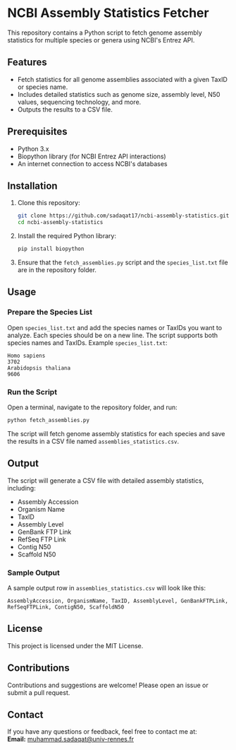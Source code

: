 
# NCBI Assembly Statistics Fetcher

This repository contains a Python script to fetch genome assembly statistics for multiple species or genera using NCBI's Entrez API.

## Features

- Fetch statistics for all genome assemblies associated with a given TaxID or species name.
- Includes detailed statistics such as genome size, assembly level, N50 values, sequencing technology, and more.
- Outputs the results to a CSV file.

## Prerequisites

- Python 3.x
- Biopython library (for NCBI Entrez API interactions)
- An internet connection to access NCBI's databases

## Installation

1. Clone this repository:

   ```bash
   git clone https://github.com/sadaqat17/ncbi-assembly-statistics.git
   cd ncbi-assembly-statistics
   ```

2. Install the required Python library:

   ```bash
   pip install biopython
   ```

3. Ensure that the `fetch_assemblies.py` script and the `species_list.txt` file are in the repository folder.

## Usage

### Prepare the Species List

Open `species_list.txt` and add the species names or TaxIDs you want to analyze. Each species should be on a new line. The script supports both species names and TaxIDs. Example `species_list.txt`:

```
Homo sapiens
3702
Arabidopsis thaliana
9606
```

### Run the Script

Open a terminal, navigate to the repository folder, and run:

```bash
python fetch_assemblies.py
```

The script will fetch genome assembly statistics for each species and save the results in a CSV file named `assemblies_statistics.csv`.

## Output

The script will generate a CSV file with detailed assembly statistics, including:

- Assembly Accession
- Organism Name
- TaxID
- Assembly Level
- GenBank FTP Link
- RefSeq FTP Link
- Contig N50
- Scaffold N50

### Sample Output

A sample output row in `assemblies_statistics.csv` will look like this:

```
AssemblyAccession, OrganismName, TaxID, AssemblyLevel, GenBankFTPLink, RefSeqFTPLink, ContigN50, ScaffoldN50
```

## License

This project is licensed under the MIT License.

## Contributions

Contributions and suggestions are welcome! Please open an issue or submit a pull request.

## Contact

If you have any questions or feedback, feel free to contact me at:  
**Email:** muhammad.sadaqat@univ-rennes.fr

